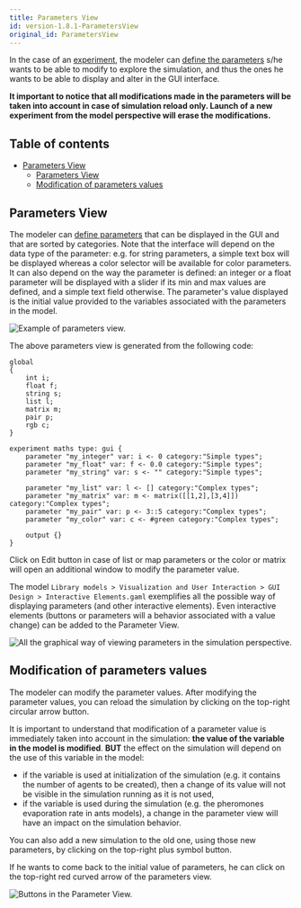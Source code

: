 ```yaml
---
title: Parameters View
id: version-1.8.1-ParametersView
original_id: ParametersView
---
```





In the case of an [experiment](DefiningGUIExperiment), the modeler can [define the parameters](DefiningParameters) s/he wants to be able to modify to explore the simulation, and thus the ones he wants to be able to display and alter in the GUI interface.

**It important to notice that all modifications made in the parameters will be taken into account in case of simulation reload only. Launch of a new experiment from the model perspective will erase the modifications.**



## Table of contents 

* [Parameters View](#parameters-view)
  * [Parameters View](#parameters-view)
  * [Modification of parameters values](#modification-of-parameters-values)


## Parameters View
The modeler can [define parameters](DefiningParameters) that can be displayed in the GUI and that are sorted by categories. Note that the interface will depend on the data type of the parameter: e.g. for string parameters, a simple text box will be displayed whereas a color selector will be available for color parameters. It can also depend on the way the parameter is defined: an integer or a float parameter will be displayed with a slider if its min and max values are defined, and a simple text field otherwise. The parameter's value displayed is the initial value provided to the variables associated with the parameters in the model.

![Example of parameters view.](../resources/images/runningExperiments/parameters_simple_parameter_view.png)


The above parameters view is generated from the following code:
```
global
{
	int i;
	float f;
	string s;
	list l;
	matrix m;
	pair p;
	rgb c;
}

experiment maths type: gui {
    parameter "my_integer" var: i <- 0 category:"Simple types";
    parameter "my_float" var: f <- 0.0 category:"Simple types";
    parameter "my_string" var: s <- "" category:"Simple types";

    parameter "my_list" var: l <- [] category:"Complex types";
    parameter "my_matrix" var: m <- matrix([[1,2],[3,4]]) category:"Complex types";
    parameter "my_pair" var: p <- 3::5 category:"Complex types";
    parameter "my_color" var: c <- #green category:"Complex types";

    output {}
}
```
Click on Edit button in case of list or map parameters or the color or matrix will open an additional window to modify the parameter value.


The model `Library models > Visualization and User Interaction > GUI Design > Interactive Elements.gaml` exemplifies all the possible way of displaying parameters (and other interactive elements). Even interactive elements (buttons or parameters will a behavior associated with a value change) can be added to the Parameter View.

![All the graphical way of viewing parameters in the simulation perspective.](../resources/images/runningExperiments/parameters_all_graphical_elements.png)


## Modification of parameters values

The modeler can modify the parameter values. After modifying the parameter values, you can reload the simulation by clicking on the top-right circular arrow button. 

It is important to understand that modification of a parameter value is immediately taken into account in the simulation: **the value of the variable in the model is modified**. **BUT** the effect on the simulation will depend on the use of this variable in the model:

* if the variable is used at initialization of the simulation (e.g. it contains the number of agents to be created), then a change of its value will not be visible in the simulation running as it is not used,
* if the variable is used during the simulation (e.g. the pheromones evaporation rate in ants models), a change in the parameter view will have an impact on the simulation behavior.

You can also add a new simulation to the old one, using those new parameters, by clicking on the top-right plus symbol button.

If he wants to come back to the initial value of parameters, he can click on the top-right red curved arrow of the parameters view.

![Buttons in the Parameter View.](../resources/images/runningExperiments/parameters_parameter_view_buttons.png)

